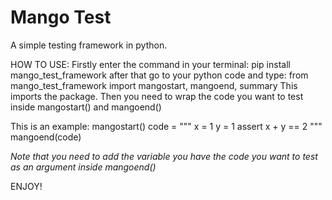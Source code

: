 # Mango Test
A simple testing framework in python.

HOW TO USE:
Firstly enter the command in your terminal: pip install mango_test_framework
after that go to your python code and type: from mango_test_framework import mangostart, mangoend, summary
This imports the package.
Then you need to wrap the code you want to test inside mangostart() and mangoend()

This is an example:
mangostart()
code = """
x = 1
y = 1
assert x + y == 2
"""
mangoend(code)

*Note that you need to add the variable you have the code you want to test as an argument inside mangoend()*

ENJOY!